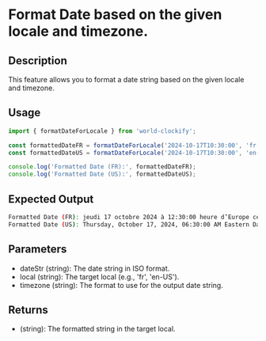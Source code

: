 # Format Date based on the given locale and timezone.

## Description

This feature allows you to format a date string based on the given locale and timezone.

## Usage

```javascript
import { formatDateForLocale } from 'world-clockify';

const formattedDateFR = formatDateForLocale('2024-10-17T10:30:00', 'fr', 'Europe/Paris');
const formattedDateUS = formatDateForLocale('2024-10-17T10:30:00', 'en-US', 'America/New_York');

console.log('Formatted Date (FR):', formattedDateFR);
console.log('Formatted Date (US):', formattedDateUS);
```

## Expected Output

```bash
Formatted Date (FR): jeudi 17 octobre 2024 à 12:30:00 heure d’Europe centrale
Formatted Date (US): Thursday, October 17, 2024, 06:30:00 AM Eastern Daylight Time

```

## Parameters

- dateStr (string): The date string in ISO format.
- local (string): The target local (e.g., 'fr', 'en-US').
- timezone (string): The format to use for the output date string.

## Returns

- (string): The formatted string in the target local.
